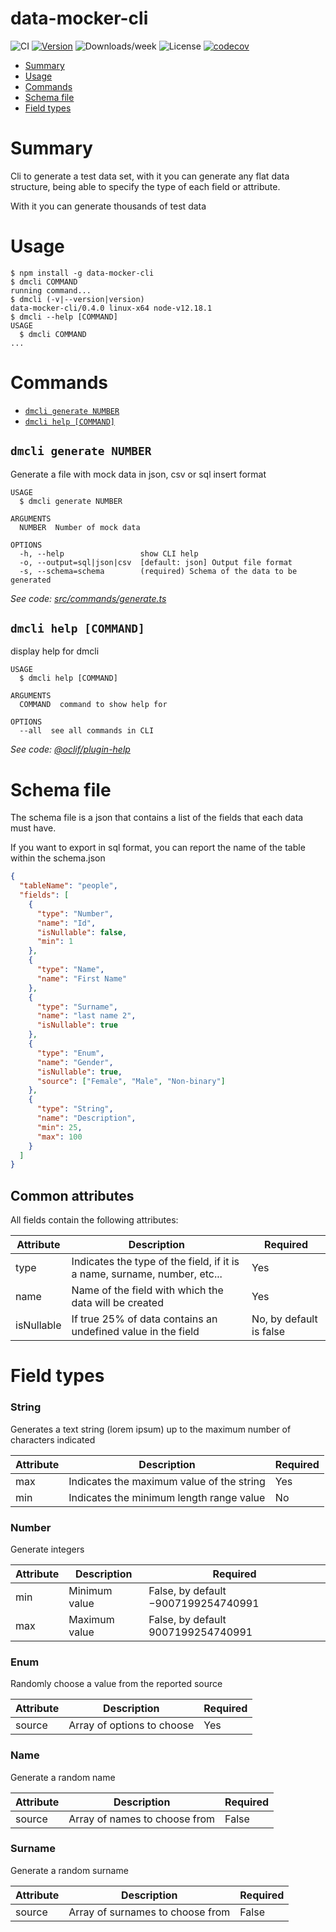 data-mocker-cli
===============

![CI](https://github.com/Gunmer/data-mocker-cli/workflows/CI/badge.svg)
[![Version](https://img.shields.io/npm/v/data-mocker-cli.svg)](https://npmjs.org/package/data-mocker-cli)
![Downloads/week](https://img.shields.io/npm/dw/data-mocker-cli.svg)
![License](https://img.shields.io/npm/l/data-mocker-cli.svg)
[![codecov](https://codecov.io/gh/Gunmer/data-mocker-cli/branch/master/graph/badge.svg)](https://codecov.io/gh/Gunmer/data-mocker-cli)

<!-- toc -->
* [Summary](#summary)
* [Usage](#usage)
* [Commands](#commands)
* [Schema file](#schema-file)
* [Field types](#field-types)
<!-- tocstop -->
# Summary
Cli to generate a test data set, with it you can generate any flat data structure, being able to specify the type of each field or attribute.

With it you can generate thousands of test data


# Usage
<!-- usage -->
```sh-session
$ npm install -g data-mocker-cli
$ dmcli COMMAND
running command...
$ dmcli (-v|--version|version)
data-mocker-cli/0.4.0 linux-x64 node-v12.18.1
$ dmcli --help [COMMAND]
USAGE
  $ dmcli COMMAND
...
```
<!-- usagestop -->
# Commands
<!-- commands -->
* [`dmcli generate NUMBER`](#dmcli-generate-number)
* [`dmcli help [COMMAND]`](#dmcli-help-command)

## `dmcli generate NUMBER`

Generate a file with mock data in json, csv or sql insert format

```
USAGE
  $ dmcli generate NUMBER

ARGUMENTS
  NUMBER  Number of mock data

OPTIONS
  -h, --help                 show CLI help
  -o, --output=sql|json|csv  [default: json] Output file format
  -s, --schema=schema        (required) Schema of the data to be generated
```

_See code: [src/commands/generate.ts](https://github.com/Gunmer/data-mocker-cli/blob/v0.4.0/src/commands/generate.ts)_

## `dmcli help [COMMAND]`

display help for dmcli

```
USAGE
  $ dmcli help [COMMAND]

ARGUMENTS
  COMMAND  command to show help for

OPTIONS
  --all  see all commands in CLI
```

_See code: [@oclif/plugin-help](https://github.com/oclif/plugin-help/blob/v3.1.0/src/commands/help.ts)_
<!-- commandsstop -->

# Schema file
The schema file is a json that contains a list of the fields that each data must have.

If you want to export in sql format, you can report the name of the table within the schema.json

```json
{
  "tableName": "people",
  "fields": [
    {
      "type": "Number",
      "name": "Id",
      "isNullable": false,
      "min": 1
    },
    {
      "type": "Name",
      "name": "First Name"
    },
    {
      "type": "Surname",
      "name": "last name 2",
      "isNullable": true
    },
    {
      "type": "Enum",
      "name": "Gender",
      "isNullable": true,
      "source": ["Female", "Male", "Non-binary"]
    },
    {
      "type": "String",
      "name": "Description",
      "min": 25,
      "max": 100
    }
  ]
}
```

## Common attributes

All fields contain the following attributes:

| Attribute  | Description                                                                | Required                |
|------------|----------------------------------------------------------------------------|-------------------------|
| type       | Indicates the type of the field, if it is a name, surname, number, etc... | Yes                     |
| name       | Name of the field with which the data will be created                      | Yes                     |
| isNullable | If true 25% of data contains an undefined value in the field               | No, by default is false |

# Field types
### String
Generates a text string (lorem ipsum) up to the maximum number of characters indicated

| Attribute | Description                               | Required |
|-----------|-------------------------------------------|----------|
| max       | Indicates the maximum value of the string | Yes      |
| min       | Indicates the minimum length range value  | No       |

### Number
Generate integers

| Attribute | Description   | Required                            |
|-----------|---------------|-------------------------------------|
| min       | Minimum value | False, by default −9007199254740991 |
| max       | Maximum value | False, by default 9007199254740991  |

### Enum
Randomly choose a value from the reported source

| Attribute | Description                | Required |
|-----------|----------------------------|----------|
| source    | Array of options to choose | Yes      |

### Name
Generate a random name

| Attribute | Description                   | Required |
|-----------|-------------------------------|----------|
| source    | Array of names to choose from | False    |

### Surname
Generate a random surname

| Attribute | Description                      | Required |
|-----------|----------------------------------|----------|
| source    | Array of surnames to choose from | False    |
